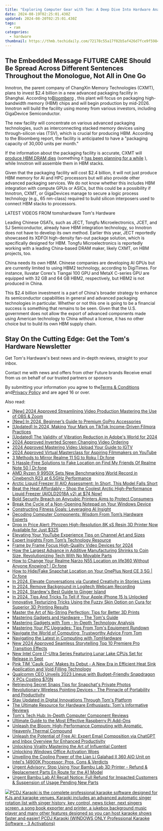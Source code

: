 ```yaml
---
title: "Exploring Computer Gear with Tom: A Deep Dive Into Hardware Analysis"
date: 2024-08-19T02:25:01.430Z
updated: 2024-08-20T02:25:01.430Z
tags:
  - ram
categories:
  - hardware
thumbnail: https://thmb.techidaily.com/72178c55a17f02b5af426d7fce9f5984667c0f559291ba6b4b11d31fc14a8936.jpg
---
```


## The Embedded Message FUTURE CARE Should Be Spread Across Different Sentences Throughout the Monologue, Not All in One Go

Innotron, the parent company of ChangXin Memory Technologies (CXMT), plans to invest $2.4 billion in a new advanced packaging facility in Shanghai. According to[Bloomberg](https://www.bloomberg.com/news/articles/2024-06-28/parent-of-china-s-cxmt-to-invest-2-4-billion-in-new-chip-plant?srnd=technology-vp) , this plant will focus on packaging high-bandwidth memory (HBM) chips and will begin production by mid-2026\. Innotron will build the facility using money from various investors, including GigaDevice Semiconductor.

 The new facility will concentrate on various advanced packaging technologies, such as interconnecting stacked memory devices using through-silicon vias (TSV), which is crucial for producing HBM. According to the Bloomberg report, the facility is anticipated to have a "packaging capacity of 30,000 units per month."

 If the information about the packaging facility is accurate, CXMT will [produce HBM DRAM dies](https://tools.techidaily.com) (something it [has been planning for a while](https://tools.techidaily.com) ), while Innotron will assemble them in HBM stacks.

 Given that the packaging facility will cost $2.4 billion, it will not just produce HBM memory for AI and HPC processors but will also provide other advanced packaging services. We do not know whether this includes HBM integration with compute GPUs or ASICs, but this could be a possibility if Innotron, CXMT, or GigaDevices manage to secure a logic process technology (e.g., 65 nm-class) required to build silicon interposers used to connect HBM stacks to processors.

 LATEST VIDEOS FROM tomshardware Tom's Hardware

 Leading Chinese OSATs, such as JECT, Tongfu Microelectronics, JCET, and SJ Semiconductor, already have HBM integration technology, so Innotron does not have to develop its own method. Earlier this year, JECT reportedly showcased its XDFOI high-density fan-out package solution, which is specifically designed for HBM. Tongfu Microelectronics is reportedly working with a leading China-based DRAM maker, likely CXMT, on HBM projects, too.

 China needs its own HBM. Chinese companies are developing AI GPUs but are currently limited to using HBM2 technology, according to DigiTimes. For instance, Iluvatar Corex's Tiangai 100 GPU and MetaX C-series GPU are equipped with 32 GB and 64 GB HBM2, respectively, but HBM2 is not produced in China.

 This $2.4 billion investment is a part of China's broader strategy to enhance its semiconductor capabilities in general and advanced packaging technologies in particular. Whether or not this one is going to be a financial success is something that remains to be seen. Given that the U.S. government does not allow the export of advanced components made using American technology to China without a license, it has no other choice but to build its own HBM supply chain.

## Stay On the Cutting Edge: Get the Tom's Hardware Newsletter

 Get Tom's Hardware's best news and in-depth reviews, straight to your inbox.

 Contact me with news and offers from other Future brands  Receive email from us on behalf of our trusted partners or sponsors

 By submitting your information you agree to the[Terms & Conditions](https://futureplc.com/terms-conditions/) and[Privacy Policy](https://futureplc.com/privacy-policy/) and are aged 16 or over.

<ins class="adsbygoogle"
     style="display:block"
     data-ad-format="autorelaxed"
     data-ad-client="ca-pub-7571918770474297"
     data-ad-slot="1223367746"></ins>



<ins class="adsbygoogle"
     style="display:block"
     data-ad-client="ca-pub-7571918770474297"
     data-ad-slot="8358498916"
     data-ad-format="auto"
     data-full-width-responsive="true"></ins>

<span class="atpl-alsoreadstyle">Also read:</span>
<div><ul>
<li><a href="https://remote-screen-capture.techidaily.com/new-2024-approved-streamlining-video-production-mastering-the-use-of-obs-and-zoom/"><u>[New] 2024 Approved  Streamlining Video Production  Mastering the Use of OBS & Zoom</u></a></li>
<li><a href="https://fox-info.techidaily.com/new-in-2024-beginners-guide-to-premium-gopro-accessories/"><u>[New] In 2024, Beginner’s Guide to Premium GoPro Accessories</u></a></li>
<li><a href="https://tiktok-video-recordings.techidaily.com/updated-in-2024-making-your-mark-on-tiktok-income-driven-filmora-practices/"><u>[Updated] In 2024, Making Your Mark on TikTok  Income-Driven Filmora Practices</u></a></li>
<li><a href="https://fox-http.techidaily.com/updated-the-validity-of-vibration-reduction-in-adobes-world-for-2024/"><u>[Updated] The Validity of Vibration Reduction in Adobe's World for 2024</u></a></li>
<li><a href="https://extra-guidance.techidaily.com/2024-approved-inverted-screen-changing-video-ordering/"><u>2024 Approved  Inverted Screen  Changing Video Ordering</u></a></li>
<li><a href="https://instagram-video-files.techidaily.com/2024-approved-mastering-video-upload-your-guide-to-igtv/"><u>2024 Approved  Mastering Video Upload  Your Guide to IGTV</u></a></li>
<li><a href="https://facebook-video-footage.techidaily.com/2024-approved-virtual-masterclass-for-aspiring-filmmakers-on-youtube/"><u>2024 Approved  Virtual Masterclass for Aspiring Filmmakers on YouTube</u></a></li>
<li><a href="https://screen-mirror.techidaily.com/3-methods-to-mirror-realme-11-5g-to-roku-drfone-by-drfone-android/"><u>3 Methods to Mirror Realme 11 5G to Roku | Dr.fone</u></a></li>
<li><a href="https://location-fake.techidaily.com/5-hassle-free-solutions-to-fake-location-on-find-my-friends-of-realme-note-50-drfone-by-drfone-virtual-android/"><u>5 Hassle-Free Solutions to Fake Location on Find My Friends Of Realme Note 50 | Dr.fone</u></a></li>
<li><a href="https://hardware-tips.techidaily.com/amd-ryzen-9-9950x-sets-new-benchmarking-world-record-in-cinebench-r23-at-65ghz-performance/"><u>AMD Ryzen 9 9950X Sets New Benchmarking World Record in Cinebench R23 at 6.5GHz Performance</u></a></li>
<li><a href="https://hardware-tips.techidaily.com/arctic-liquid-freezer-iii-aio-assessment-in-short-this-model-falls-short/"><u>Arctic Liquid Freezer III AIO Assessment: In Short, This Model Falls Short</u></a></li>
<li><a href="https://hardware-tips.techidaily.com/1723175705805-beat-the-heat-affordably-shop-the-coolest-arctic-high-performance-liquid-freezer-aiold2018a-v2-at-74-now/"><u>Beat the Heat Affordably – Shop the Coolest Arctic High-Performance Liquid Freezer (AIOLD2018A v2) at $74 Now!</u></a></li>
<li><a href="https://hardware-tips.techidaily.com/bold-security-breach-on-anycubic-printers-aims-to-protect-consumers/"><u>Bold Security Breach on Anycubic Printers Aims to Protect Consumers</u></a></li>
<li><a href="https://windows11.techidaily.com/break-the-cycle-of-a-non-opening-notepad-on-your-windows-device/"><u>Break the Cycle of a Non-Opening Notepad on Your Windows Device</u></a></li>
<li><a href="https://tech-haven.techidaily.com/constructing-fitness-goals-leveraging-ai-insight/"><u>Constructing Fitness Goals: Leveraging AI Insight</u></a></li>
<li><a href="https://hardware-tips.techidaily.com/decoding-computer-components-wisdom-from-toms-hardware-experts/"><u>Decoding Computer Components: Wisdom From Tom’s Hardware Experts</u></a></li>
<li><a href="https://hardware-tips.techidaily.com/drop-in-price-alert-phrozen-high-resolution-8k-ss-resin-3d-printer-now-available-for-just-325/"><u>Drop in Price Alert: Phrozen High-Resolution 8K sS Resin 3D Printer Now Available for Just $325</u></a></li>
<li><a href="https://youtube-clips.techidaily.com/elevating-your-youtube-experience-tips-on-channel-art-and-sizes/"><u>Elevating Your YouTube Experience  Tips on Channel Art and Sizes</u></a></li>
<li><a href="https://hardware-tips.techidaily.com/expert-insights-from-toms-technology-resource/"><u>Expert Insights From Tom’s Technology Resource</u></a></li>
<li><a href="https://screen-activity-recording.techidaily.com/frame-by-frame-focus-high-quality-video-devices-for-2024/"><u>Frame by Frame Focus  High-Quality Video Devices for 2024</u></a></li>
<li><a href="https://hardware-tips.techidaily.com/how-the-largest-advance-in-additive-manufacturing-shrinks-to-coin-size-revolutionizing-tech-with-no-movable-parts/"><u>How the Largest Advance in Additive Manufacturing Shrinks to Coin Size, Revolutionizing Tech With No Movable Parts</u></a></li>
<li><a href="https://location-social.techidaily.com/how-to-change-your-realme-narzo-n55-location-on-life360-without-anyone-knowing-drfone-by-drfone-virtual-android/"><u>How to Change Your Realme Narzo N55 Location on life360 Without Anyone Knowing? | Dr.fone</u></a></li>
<li><a href="https://location-social.techidaily.com/how-to-hidefake-snapchat-location-on-your-oneplus-nord-ce-3-5g-drfone-by-drfone-virtual-android/"><u>How to Hide/Fake Snapchat Location on Your OnePlus Nord CE 3 5G | Dr.fone</u></a></li>
<li><a href="https://instagram-videos.techidaily.com/in-2024-elevate-conversations-via-curated-creativity-in-stories-lives/"><u>In 2024, Elevate Conversations via Curated Creativity in Stories Lives</u></a></li>
<li><a href="https://screen-sharing-recording.techidaily.com/in-2024-remove-background-in-logitech-webcam-recording/"><u>In 2024, Remove Background in Logitech Webcam Recording</u></a></li>
<li><a href="https://screen-activity-recording.techidaily.com/in-2024-stardews-best-guide-to-ginger-island/"><u>In 2024, Stardew's Best Guide to Ginger Island</u></a></li>
<li><a href="https://sim-unlock.techidaily.com/in-2024-tips-and-tricks-to-tell-if-your-apple-iphone-15-is-unlocked-by-drfone-ios/"><u>In 2024, Tips And Tricks To Tell if Your Apple iPhone 15 Is Unlocked</u></a></li>
<li><a href="https://hardware-tips.techidaily.com/innovative-texturizing-tricks-using-the-fuzzy-skin-option-on-cura-for-superior-3d-printing-results/"><u>Innovative Texturizing Tricks Using the Fuzzy Skin Option on Cura for Superior 3D Printing Results</u></a></li>
<li><a href="https://hardware-tips.techidaily.com/master-the-art-of-no-string-perfection-tips-for-better-3d-prints/"><u>Master the Art of No-String Perfection: Tips for Better 3D Prints</u></a></li>
<li><a href="https://hardware-tips.techidaily.com/mastering-gadgets-and-hardware-the-toms-guide/"><u>Mastering Gadgets and Hardware - The Tom's Guide</u></a></li>
<li><a href="https://hardware-tips.techidaily.com/mastering-gadgets-with-tom-in-depth-technology-analysis/"><u>Mastering Gadgets with Tom - In-Depth Technology Analysis</u></a></li>
<li><a href="https://hardware-tips.techidaily.com/mastering-your-pc-upgrades-tips-from-toms-equipment-rundown/"><u>Mastering Your PC Upgrades: Tips From Tom's Equipment Rundown</u></a></li>
<li><a href="https://hardware-tips.techidaily.com/navigate-the-world-of-computing-trustworthy-advice-from-tom/"><u>Navigate the World of Computing: Trustworthy Advice From Tom</u></a></li>
<li><a href="https://hardware-tips.techidaily.com/navigating-the-latest-in-computing-with-tomhardware/"><u>Navigating the Latest in Computing with TomHardware</u></a></li>
<li><a href="https://smart-video-creator.techidaily.com/new-2024-approved-seamless-storytelling-top-10-premiere-pro-transition-effects/"><u>New 2024 Approved Seamless Storytelling Top 10 Premiere Pro Transition Effects</u></a></li>
<li><a href="https://hardware-tips.techidaily.com/new-intel-core-i7-ultra-series-featuring-lunar-lake-cpus-set-for-release-in-sept/"><u>New Intel Core I7-Ultra Series Featuring Lunar Lake CPUs Set for Release in Sept</u></a></li>
<li><a href="https://hardware-tips.techidaily.com/pink-tim-caulk-gun-makes-its-debut-a-new-era-in-efficient-heat-sink-application-and-void-filling-technology/"><u>Pink TIM 'Caulk Gun' Makes Its Debut - A New Era in Efficient Heat Sink Application and Void Filling Technology</u></a></li>
<li><a href="https://hardware-tips.techidaily.com/qualcomm-ceo-unveils-2023-lineup-with-budget-friendly-snapdragon-x-pcs-costing-70n/"><u>Qualcomm CEO Unveils 2023 Lineup with Budget-Friendly Snapdragon X PCs Costing $70N</u></a></li>
<li><a href="https://tiktok-video-files.techidaily.com/retrieving-secret-snaps-tips-for-snapchats-private-photos/"><u>Retrieving Secret Snaps  Tips for Snapchat's Private Photos</u></a></li>
<li><a href="https://hardware-tips.techidaily.com/revolutionary-wireless-pointing-devices-the-pinnacle-of-portability-and-productivity/"><u>Revolutionary Wireless Pointing Devices - The Pinnacle of Portability and Productivity</u></a></li>
<li><a href="https://hardware-tips.techidaily.com/stay-updated-in-digital-innovations-through-toms-platform/"><u>Stay Updated in Digital Innovations Through Tom's Platform</u></a></li>
<li><a href="https://hardware-tips.techidaily.com/the-ultimate-resource-for-hardware-enthusiasts-toms-informative-reviews/"><u>The Ultimate Resource for Hardware Enthusiasts: Tom's Informative Reviews</u></a></li>
<li><a href="https://hardware-tips.techidaily.com/toms-tech-hub-in-depth-computer-component-reviews/"><u>Tom's Tech Hub: In-Depth Computer Component Reviews</u></a></li>
<li><a href="https://hardware-tips.techidaily.com/ultimate-guide-to-the-most-effective-raspberry-pi-add-ons/"><u>Ultimate Guide to the Most Effective Raspberry Pi Add-Ons</u></a></li>
<li><a href="https://hardware-tips.techidaily.com/1723175715285-unleash-the-bloom-high-performance-computing-with-aromatic-heavenly-thermal-compound/"><u>Unleash the Bloom: High-Performance Computing with Aromatic, Heavenly Thermal Compound</u></a></li>
<li><a href="https://tech-hub.techidaily.com/unleash-the-potential-of-free-ai-expert-email-composition-via-chatgpt-and-inbox-overview-for-enhanced-productivity/"><u>Unleash the Potential of Free AI: Expert Email Composition via ChatGPT and Inbox Overview for Enhanced Productivity</u></a></li>
<li><a href="https://instagram-video-recordings.techidaily.com/unlocking-virality-mastering-the-art-of-influential-content/"><u>Unlocking Virality  Mastering the Art of Influential Content</u></a></li>
<li><a href="https://windows11.techidaily.com/unlocking-windows-office-activation-woes/"><u>Unlocking Windows Office Activation Woes</u></a></li>
<li><a href="https://hardware-tips.techidaily.com/unveiling-the-cooling-power-of-the-lian-li-galahad-ii-360-aio-unit-on-intels-14900k-processor-pros-cons-and-verdicts/"><u>Unveiling the Cooling Power of the Lian Li Galahad II 360 AIO Unit on Intel's 14900K Processor: Pros, Cons & Verdicts</u></a></li>
<li><a href="https://hardware-tips.techidaily.com/urgent-advisory-stop-using-your-bambu-lab-3d-printer-refund-and-replacement-parts-en-route-for-the-a1-model/"><u>Urgent Advisory: Stop Using Your Bambu Lab 3D Printer - Refund & Replacement Parts En Route for the A1 Model</u></a></li>
<li><a href="https://hardware-tips.techidaily.com/urgent-bambu-lab-a1-recall-notice-full-refund-for-impacted-customers-and-suspension-of-usage-pending-new-parts/"><u>Urgent Bambu Lab A1 Recall Notice: Full Refund for Impacted Customers & Suspension of Usage Pending New Parts</u></a></li>
</ul></div>

<!-- affiliate ads begin -->
<a href="https://shop.pcdj.com/order/checkout.php?PRODS=4698832&QTY=1&AFFILIATE=108875&CART=1"> <img src="https://secure.avangate.com/images/merchant/47f4b6321e9fd8e8f7326a6adc1a7c1e/products/karaoki-new-searchresultspane.jpg" border="0">PCDJ Karaoki is the complete professional karaoke software designed for KJs and karaoke venues. Karaoki includes an advanced automatic singer rotation list with singer history, key control, news ticker, next singers screen, a song book exporter and printer, a jukebox background music player and many other features designed so you can host karaoke shows faster and easier! 
 PCDJ Karaoki (WINDOWS ONLY Professional Karaoke Software - 3 Activations)</a>
<!-- affiliate ads end -->
